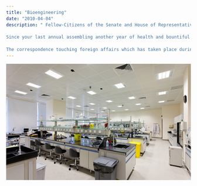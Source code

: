 ```yaml
---
title: "Bioengineering"
date: "2010-04-04"
description: " Fellow-Citizens of the Senate and House of Representatives:

Since your last annual assembling another year of health and bountiful harvests has passed, and while it has not pleased the Almighty to bless us with a return of peace, we can but press on, guided by the best light He gives us, trusting that in His own good time and wise way all will yet be well.

The correspondence touching foreign affairs which has taken place during the last year is herewith submitted, in virtual compliance with a request to that effect made by the House of Representatives near the close of the last session of Congress. If the condition of our relations with other nations is less gratifying than it has usually been at former periods, it is certainly more satisfactory than a nation so unhappily distracted as we are might reasonably have apprehended. In the month of June last there were some grounds to expect that the maritime powers which at the beginning of our domestic difficulties so unwisely and unnecessarily, as we think, recognized the insurgents as a belligerent would soon recede from that position, which has proved only less injurious to themselves than to our own country. But the temporary reverses which afterwards befell the national arms, and which were exaggerated by our own disloyal citizens abroad, have hitherto delayed that act of simple justice. "
---
```


![Bioengineering](../images/bioengineering.jpg)
